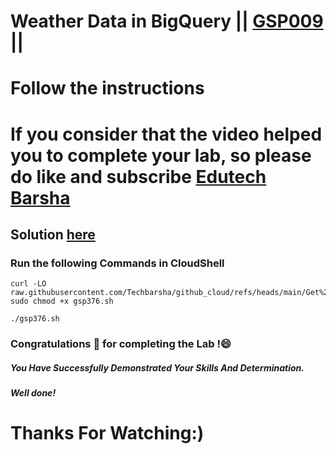 # Weather Data in BigQuery || [GSP009](https://www.cloudskillsboost.google/focuses/609?parent=catalog) ||
# Follow the instructions

# If you consider that the video helped you to complete your lab, so please do like and subscribe [Edutech Barsha](https://www.youtube.com/@edutechbarsha)
## Solution [here](https://youtu.be/B_yaZVAnMSA)

### Run the following Commands in CloudShell

```
curl -LO raw.githubusercontent.com/Techbarsha/github_cloud/refs/heads/main/Get%20Started%20with%20Google%20Workspace%20Tools%3A%20Challenge%20Lab/gsp376.sh
sudo chmod +x gsp376.sh

./gsp376.sh
```
### Congratulations 🎉 for completing the Lab !😄

##### *You Have Successfully Demonstrated Your Skills And Determination.*

#### *Well done!*

# Thanks For Watching:)
